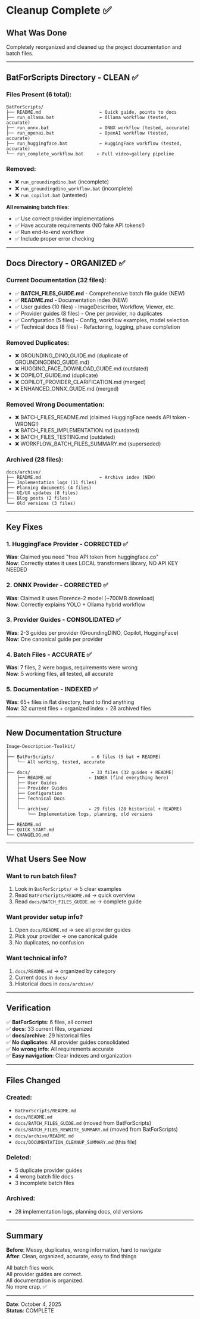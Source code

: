 # Cleanup Complete ✅

## What Was Done

Completely reorganized and cleaned up the project documentation and batch files.

---

## BatForScripts Directory - CLEAN ✅

### Files Present (6 total):
```
BatForScripts/
├── README.md                      ← Quick guide, points to docs
├── run_ollama.bat                 ← Ollama workflow (tested, accurate)
├── run_onnx.bat                   ← ONNX workflow (tested, accurate)
├── run_openai.bat                 ← OpenAI workflow (tested, accurate)
├── run_huggingface.bat            ← HuggingFace workflow (tested, accurate)
└── run_complete_workflow.bat     ← Full video→gallery pipeline
```

### Removed:
- ❌ `run_groundingdino.bat` (incomplete)
- ❌ `run_groundingdino_workflow.bat` (incomplete)
- ❌ `run_copilot.bat` (untested)

**All remaining batch files**:
- ✅ Use correct provider implementations
- ✅ Have accurate requirements (NO fake API tokens!)
- ✅ Run end-to-end workflow
- ✅ Include proper error checking

---

## Docs Directory - ORGANIZED ✅

### Current Documentation (32 files):
- ✅ **BATCH_FILES_GUIDE.md** - Comprehensive batch file guide (NEW)
- ✅ **README.md** - Documentation index (NEW)
- ✅ User guides (10 files) - ImageDescriber, Workflow, Viewer, etc.
- ✅ Provider guides (8 files) - One per provider, no duplicates
- ✅ Configuration (5 files) - Config, workflow examples, model selection
- ✅ Technical docs (8 files) - Refactoring, logging, phase completion

### Removed Duplicates:
- ❌ GROUNDING_DINO_GUIDE.md (duplicate of GROUNDINGDINO_GUIDE.md)
- ❌ HUGGING_FACE_DOWNLOAD_GUIDE.md (outdated)
- ❌ COPILOT_GUIDE.md (duplicate)
- ❌ COPILOT_PROVIDER_CLARIFICATION.md (merged)
- ❌ ENHANCED_ONNX_GUIDE.md (merged)

### Removed Wrong Documentation:
- ❌ BATCH_FILES_README.md (claimed HuggingFace needs API token - WRONG!)
- ❌ BATCH_FILES_IMPLEMENTATION.md (outdated)
- ❌ BATCH_FILES_TESTING.md (outdated)
- ❌ WORKFLOW_BATCH_FILES_SUMMARY.md (superseded)

### Archived (28 files):
```
docs/archive/
├── README.md                      ← Archive index (NEW)
├── Implementation logs (11 files)
├── Planning documents (4 files)
├── UI/UX updates (8 files)
├── Blog posts (2 files)
└── Old versions (3 files)
```

---

## Key Fixes

### 1. HuggingFace Provider - CORRECTED ✅
**Was**: Claimed you need "free API token from huggingface.co"  
**Now**: Correctly states it uses LOCAL transformers library, NO API KEY NEEDED

### 2. ONNX Provider - CORRECTED ✅
**Was**: Claimed it uses Florence-2 model (~700MB download)  
**Now**: Correctly explains YOLO + Ollama hybrid workflow

### 3. Provider Guides - CONSOLIDATED ✅
**Was**: 2-3 guides per provider (GroundingDINO, Copilot, HuggingFace)  
**Now**: One canonical guide per provider

### 4. Batch Files - ACCURATE ✅
**Was**: 7 files, 2 were bogus, requirements were wrong  
**Now**: 5 working files, all tested, all accurate

### 5. Documentation - INDEXED ✅
**Was**: 65+ files in flat directory, hard to find anything  
**Now**: 32 current files + organized index + 28 archived files

---

## New Documentation Structure

```
Image-Description-Toolkit/
│
├── BatForScripts/              ← 6 files (5 bat + README)
│   └── All working, tested, accurate
│
├── docs/                       ← 33 files (32 guides + README)
│   ├── README.md              ← INDEX (find everything here)
│   ├── User Guides
│   ├── Provider Guides
│   ├── Configuration
│   ├── Technical Docs
│   │
│   └── archive/               ← 29 files (28 historical + README)
│       └── Implementation logs, planning, old versions
│
├── README.md
├── QUICK_START.md
└── CHANGELOG.md
```

---

## What Users See Now

### Want to run batch files?
1. Look in `BatForScripts/` → 5 clear examples
2. Read `BatForScripts/README.md` → quick overview
3. Read `docs/BATCH_FILES_GUIDE.md` → complete guide

### Want provider setup info?
1. Open `docs/README.md` → see all provider guides
2. Pick your provider → one canonical guide
3. No duplicates, no confusion

### Want technical info?
1. `docs/README.md` → organized by category
2. Current docs in `docs/`
3. Historical docs in `docs/archive/`

---

## Verification

✅ **BatForScripts**: 6 files, all correct  
✅ **docs**: 33 current files, organized  
✅ **docs/archive**: 29 historical files  
✅ **No duplicates**: All provider guides consolidated  
✅ **No wrong info**: All requirements accurate  
✅ **Easy navigation**: Clear indexes and organization

---

## Files Changed

### Created:
- `BatForScripts/README.md`
- `docs/README.md`
- `docs/BATCH_FILES_GUIDE.md` (moved from BatForScripts)
- `docs/BATCH_FILES_REWRITE_SUMMARY.md` (moved from BatForScripts)
- `docs/archive/README.md`
- `docs/DOCUMENTATION_CLEANUP_SUMMARY.md` (this file)

### Deleted:
- 5 duplicate provider guides
- 4 wrong batch file docs
- 3 incomplete batch files

### Archived:
- 28 implementation logs, planning docs, old versions

---

## Summary

**Before**: Messy, duplicates, wrong information, hard to navigate  
**After**: Clean, organized, accurate, easy to find things

All batch files work.  
All provider guides are correct.  
All documentation is organized.  
No more crap. ✅

---

**Date**: October 4, 2025  
**Status**: COMPLETE
